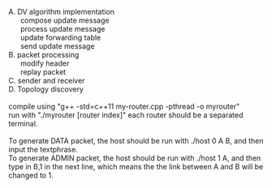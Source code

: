 A. DV algorithm implementation<br/>
&nbsp; &nbsp; &nbsp; 	compose update message<br/>
&nbsp; &nbsp; &nbsp; 	process update message<br/>
&nbsp; &nbsp; &nbsp; 	update forwarding table<br/>
&nbsp; &nbsp; &nbsp; 	send update message <br/>
B. packet processing<br/>
&nbsp; &nbsp; &nbsp; 	modify header<br/>
&nbsp; &nbsp; &nbsp; 	replay packet<br/>
C. sender and receiver<br/>
D. Topology discovery<br/><br/>
compile using "g++ -std=c++11 my-router.cpp -pthread -o myrouter"<br/>
run with "./myrouter [router index]" 
each router should be a separated terminal.<br/><br/>
To generate DATA packet, the host should be run with ./host 0 A B, and then input the textphrase.<br/>
To generate ADMIN packet, the host should be run with ./host 1 A, and then type in B,1 in the next line, which means the the link between A and B will be changed to 1.
